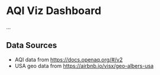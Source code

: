 # AQI Viz Dashboard

...

## Data Sources

- AQI data from <https://docs.openaq.org/#/v2>
- USA geo data from <https://airbnb.io/visx/geo-albers-usa>
